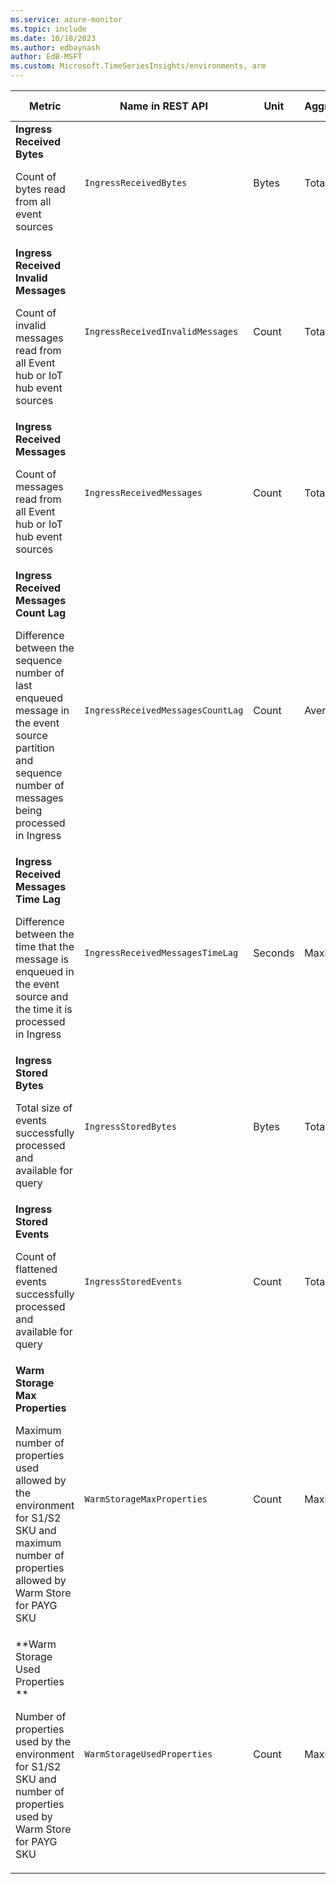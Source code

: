 ```yaml
---
ms.service: azure-monitor
ms.topic: include
ms.date: 10/18/2023
ms.author: edbaynash
author: EdB-MSFT
ms.custom: Microsoft.TimeSeriesInsights/environments, arm
---
```

<!--
NOTE:  This content is automatically generated using API calls to Azure. 
Any edits made on these files will be overwritten in the next run of the script. 
There is no benefit in editing these files directly.  
-->
  
  
|Metric|Name in REST API|Unit|Aggregation|Dimensions|Time Grains|DS Export|
|---|---|---|---|---|---|---|
|**Ingress Received Bytes**<p><p>Count of bytes read from all event sources |`IngressReceivedBytes` |Bytes |Total |\<none\>|PT1M |Yes|
|**Ingress Received Invalid Messages**<p><p>Count of invalid messages read from all Event hub or IoT hub event sources |`IngressReceivedInvalidMessages` |Count |Total |\<none\>|PT1M |Yes|
|**Ingress Received Messages**<p><p>Count of messages read from all Event hub or IoT hub event sources |`IngressReceivedMessages` |Count |Total |\<none\>|PT1M |Yes|
|**Ingress Received Messages Count Lag**<p><p>Difference between the sequence number of last enqueued message in the event source partition and sequence number of messages being processed in Ingress |`IngressReceivedMessagesCountLag` |Count |Average |\<none\>|PT1M |Yes|
|**Ingress Received Messages Time Lag**<p><p>Difference between the time that the message is enqueued in the event source and the time it is processed in Ingress |`IngressReceivedMessagesTimeLag` |Seconds |Maximum |\<none\>|PT1M |Yes|
|**Ingress Stored Bytes**<p><p>Total size of events successfully processed and available for query |`IngressStoredBytes` |Bytes |Total |\<none\>|PT1M |Yes|
|**Ingress Stored Events**<p><p>Count of flattened events successfully processed and available for query |`IngressStoredEvents` |Count |Total |\<none\>|PT1M |Yes|
|**Warm Storage Max Properties**<p><p>Maximum number of properties used allowed by the environment for S1/S2 SKU and maximum number of properties allowed by Warm Store for PAYG SKU |`WarmStorageMaxProperties` |Count |Maximum |\<none\>|PT1M |Yes|
|**Warm Storage Used Properties **<p><p>Number of properties used by the environment for S1/S2 SKU and number of properties used by Warm Store for PAYG SKU |`WarmStorageUsedProperties` |Count |Maximum |\<none\>|PT1M |Yes|